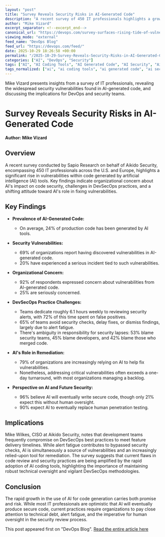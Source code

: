 ```yaml
---
layout: "post"
title: "Survey Reveals Security Risks in AI-Generated Code"
description: "A recent survey of 450 IT professionals highlights a growing prevalence of vulnerabilities in code generated by AI tools. The report outlines organizations' experiences with AI-generated code in production, the challenges of security reviews, DevSecOps practices, and the evolving role of AI in both exacerbating and resolving security concerns."
author: "Mike Vizard"
excerpt_separator: <!--excerpt_end-->
canonical_url: "https://devops.com/survey-surfaces-rising-tide-of-vulnerabilities-in-code-generated-by-ai/"
viewing_mode: "external"
feed_name: "DevOps Blog"
feed_url: "https://devops.com/feed/"
date: 2025-10-29 18:26:58 +00:00
permalink: "/2025-10-29-Survey-Reveals-Security-Risks-in-AI-Generated-Code.html"
categories: ["AI", "DevOps", "Security"]
tags: ["AI", "AI Coding Tools", "AI Generated Code", "AI Security", "Aikido Security", "Alert Fatigue", "Application Security", "DevOps", "DevSecOps", "IT Survey", "Penetration Testing", "Posts", "Security", "Security Automation", "Security Tools", "Social Facebook", "Social LinkedIn", "Social X", "Software Vulnerabilities", "Technical Debt", "Vulnerabilities"]
tags_normalized: ["ai", "ai coding tools", "ai generated code", "ai security", "aikido security", "alert fatigue", "application security", "devops", "devsecops", "it survey", "penetration testing", "posts", "security", "security automation", "security tools", "social facebook", "social linkedin", "social x", "software vulnerabilities", "technical debt", "vulnerabilities"]
---
```


Mike Vizard presents insights from a survey of IT professionals, revealing the widespread security vulnerabilities found in AI-generated code, and discussing the implications for DevOps and security teams.<!--excerpt_end-->

# Survey Reveals Security Risks in AI-Generated Code

**Author: Mike Vizard**

## Overview

A recent survey conducted by Sapio Research on behalf of Aikido Security, encompassing 450 IT professionals across the U.S. and Europe, highlights a significant rise in vulnerabilities within code generated by artificial intelligence (AI) tools. Key findings indicate organizational concern about AI's impact on code security, challenges in DevSecOps practices, and a shifting attitude toward AI's role in fixing vulnerabilities.

## Key Findings

- **Prevalence of AI-Generated Code:**
  - On average, 24% of production code has been generated by AI tools.

- **Security Vulnerabilities:**
  - 69% of organizations report having discovered vulnerabilities in AI-generated code.
  - 20% have experienced a serious incident tied to such vulnerabilities.

- **Organizational Concern:**
  - 92% of respondents expressed concern about vulnerabilities from AI-generated code.
  - 25% are seriously concerned.

- **DevSecOps Practice Challenges:**
  - Teams dedicate roughly 6.1 hours weekly to reviewing security alerts, with 72% of this time spent on false positives.
  - 65% of teams avoid security checks, delay fixes, or dismiss findings, largely due to alert fatigue.
  - There's ambiguity in responsibility for security lapses: 53% blame security teams, 45% blame developers, and 42% blame those who merged code.

- **AI's Role in Remediation:**
  - 79% of organizations are increasingly relying on AI to help fix vulnerabilities.
  - Nonetheless, addressing critical vulnerabilities often exceeds a one-day turnaround, with most organizations managing a backlog.

- **Perspective on AI and Future Security:**
  - 96% believe AI will eventually write secure code, though only 21% expect this without human oversight.
  - 90% expect AI to eventually replace human penetration testing.

## Implications

Mike Wilkes, CISO at Aikido Security, notes that development teams frequently compromise on DevSecOps best practices to meet feature delivery timelines. While alert fatigue contributes to bypassed security checks, AI is simultaneously a source of vulnerabilities and an increasingly relied-upon tool for remediation. The survey suggests that current flaws in code review and security practices are being amplified by the rapid adoption of AI coding tools, highlighting the importance of maintaining robust technical oversight and vigilant DevSecOps methodologies.

## Conclusion

The rapid growth in the use of AI for code generation carries both promise and risk. While most IT professionals are optimistic that AI will eventually produce secure code, current practices require organizations to pay close attention to technical debt, alert fatigue, and the imperative for human oversight in the security review process.

This post appeared first on "DevOps Blog". [Read the entire article here](https://devops.com/survey-surfaces-rising-tide-of-vulnerabilities-in-code-generated-by-ai/)
